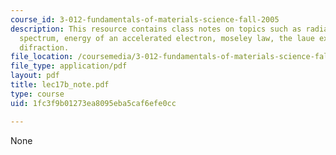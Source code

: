 ```yaml
---
course_id: 3-012-fundamentals-of-materials-science-fall-2005
description: This resource contains class notes on topics such as radiation, electromagnetic
  spectrum, energy of an accelerated electron, moseley law, the laue experiment, and
  difraction.
file_location: /coursemedia/3-012-fundamentals-of-materials-science-fall-2005/1fc3f9b01273ea8095eba5caf6efe0cc_lec17b_note.pdf
file_type: application/pdf
layout: pdf
title: lec17b_note.pdf
type: course
uid: 1fc3f9b01273ea8095eba5caf6efe0cc

---
```

None